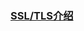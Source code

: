 <!--
 * @Author: Null Zhao
 * @Date: 2022-04-08 09:36:07
 * @LastEditors: Null Zhao
 * @LastEditTime: 2022-04-08 09:39:39
 * @FilePath: \my-docs\docs\SSL_TLS.md
 * @Description: 
 * ctrl+alt+i ctrl+win+t win+y
 * Copyright (c) 2022 by null, All Rights Reserved. 
-->
### [SSL/TLS介绍](http://www.ruanyifeng.com/blog/2014/02/ssl_tls.html)